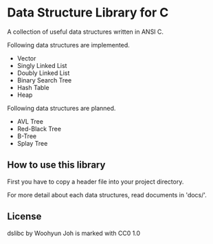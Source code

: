 Data Structure Library for C
============================

A collection of useful data structures written in ANSI C.  

Following data structures are implemented.
* Vector
* Singly Linked List
* Doubly Linked List
* Binary Search Tree
* Hash Table
* Heap

Following data structures are planned.
* AVL Tree
* Red-Black Tree
* B-Tree
* Splay Tree

How to use this library
-----------------------

First you have to copy a header file into your project directory.

For more detail about each data structures, read documents in 'docs/'.

License
-------

dslibc by Woohyun Joh is marked with CC0 1.0
